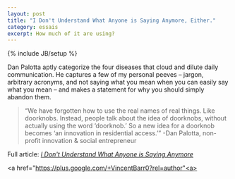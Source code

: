 ```yaml
---
layout: post
title: "I Don't Understand What Anyone is Saying Anymore, Either."
category: essais
excerpt: How much of it are using?  
---
```

{% include JB/setup %}

Dan Palotta aptly categorize the four diseases that cloud and dilute daily communication. He captures a few of my personal peeves – jargon, arbitrary acronyms, and not saying what you mean when you can easily say what you mean – and makes a statement for why you should simply abandon them.  

>“We have forgotten how to use the real names of real things. Like doorknobs. Instead, people talk about the idea of doorknobs, without actually using the word ‘doorknob.’ So a new idea for a doorknob becomes ‘an innovation in residential access.’”  -Dan Palotta, non-profit innovation & social entrepreneur  

Full article: [_I Don't Understand What Anyone is Saying Anymore_](http://blogs.hbr.org/pallotta/2011/12/i-dont-understand-what-anyone.html)

<a href="https://plus.google.com/+VincentBarr0?rel=author"<a></a>
